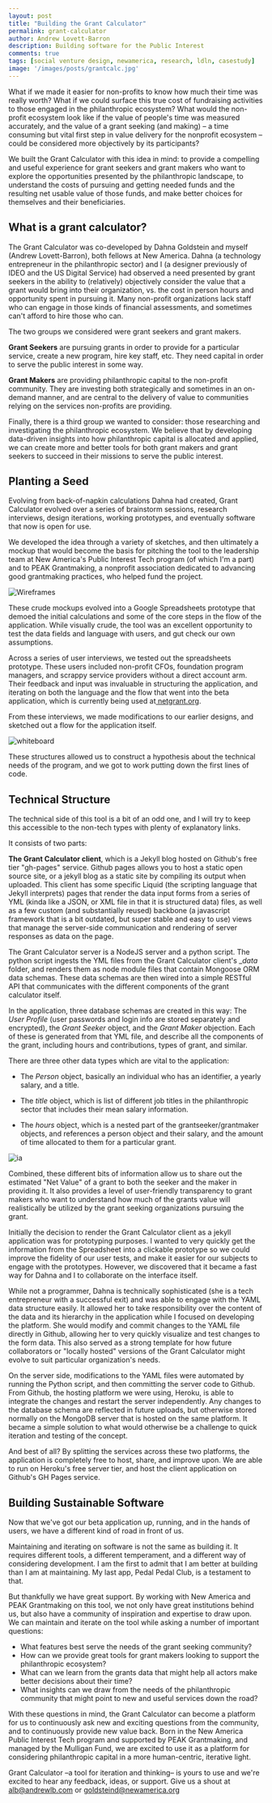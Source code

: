 ```yaml
---
layout: post
title: "Building the Grant Calculator"
permalink: grant-calculator
author: Andrew Lovett-Barron
description: Building software for the Public Interest
comments: true
tags: [social venture design, newamerica, research, ldln, casestudy]
image: '/images/posts/grantcalc.jpg'
---
```


What if we made it easier for non-profits to know how much their time was really worth? What if we could surface this true cost of fundraising activities to those engaged in the philanthropic ecosystem? What would the non-profit ecosystem look like if the value of people's time was measured accurately, and the value of a grant seeking (and making) – a time consuming but vital first step in value delivery for the nonprofit ecosystem – could be considered more objectively by its participants?

We built the Grant Calculator with this idea in mind: to provide a compelling and useful experience for grant seekers and grant makers who want to explore the opportunities presented by the philanthropic landscape, to understand the costs of pursuing and getting needed funds and the resulting net usable value of those funds, and make better choices for themselves and their beneficiaries. 


## What is a grant calculator?

The Grant Calculator was co-developed by Dahna Goldstein and myself (Andrew Lovett-Barron), both fellows at New America. Dahna (a technology entrepreneur in the philanthropic sector) and I (a designer previously of IDEO and the US Digital Service) had observed a need presented by grant seekers in the ability to (relatively) objectively consider the value that a grant would bring into their organization, vs. the cost in person hours and opportunity spent in pursuing it. Many non-profit organizations lack staff who can engage in those kinds of financial assessments, and sometimes can't afford to hire those who can. 

The two groups we considered were grant seekers and grant makers. 

**Grant Seekers** are pursuing grants in order to provide for a particular service, create a new program, hire key staff, etc. They need capital in order to serve the public interest in some way.

**Grant Makers** are providing philanthropic capital to the non-profit community. They are investing both strategically and sometimes in an on-demand manner, and are central to the delivery of value to communities relying on the services non-profits are providing.

Finally, there is a third group we wanted to consider: those researching and investigating the philanthropic ecosystem. We believe that by developing data-driven insights into how philanthropic capital is allocated and applied, we can create more and better tools for both grant makers and grant seekers to succeed in their missions to serve the public interest.


## Planting a Seed

Evolving from back-of-napkin calculations Dahna had created, Grant Calculator evolved over a series of brainstorm sessions, research interviews, design iterations, working prototypes, and eventually software that now is open for use. 

We developed the idea through a variety of sketches, and then ultimately a mockup that would become the basis for pitching the tool to the leadership team at New America's Public Interest Tech program (of which I'm a part) and to PEAK Grantmaking, a nonprofit association dedicated to advancing good grantmaking practices, who helped fund the project.

![Wireframes](images/posts/grantcalc.png)


These crude mockups evolved into a Google Spreadsheets prototype that demoed the initial calculations and some of the core steps in the flow of the application. While visually crude, the tool was an excellent opportunity to test the data fields and language with users, and gut check our own assumptions.

Across a series of user interviews, we tested out the spreadsheets prototype. These users included non-profit CFOs, foundation program managers, and scrappy service providers without a direct account arm. Their feedback and input was invaluable in structuring the application, and iterating on both the language and the flow that went into the beta application, which is currently being used at[ netgrant.org](http://netgrant.org).

From these interviews, we made modifications to our earlier designs, and sketched out a flow for the application itself.


![whiteboard](images/posts/grantcalcwhiteboard.png)

These structures allowed us to construct a hypothesis about the technical needs of the program, and we got to work putting down the first lines of code.


## Technical Structure

The technical side of this tool is a bit of an odd one, and I will try to keep this accessible to the non-tech types with plenty of explanatory links.

It consists of two parts:

**The Grant Calculator client**, which is a Jekyll blog hosted on Github's free tier "gh-pages" service. Github pages allows you to host a static open source site, or a jekyll blog as a static site by compiling its output when uploaded. This client has some specific Liquid (the scripting language that Jekyll interprets) pages that render the data input forms from a series of YML (kinda like a JSON, or XML file in that it is structured data) files, as well as a few custom (and substantially reused) backbone (a javascript framework that is a bit outdated, but super stable and easy to use) views that manage the server-side communication and rendering of server responses as data on the page.

The Grant Calculator server is a NodeJS server and a python script. The python script ingests the YML files from the Grant Calculator client's __data_ folder, and renders them as node module files that contain Mongoose ORM data schemas. These data schemas are then wired into a simple RESTful API that communicates with the different components of the grant calculator itself. 

In the application, three database schemas are created in this way: The _User Profile_ (user passwords and login info are stored separately and encrypted), the _Grant Seeker_ object, and the _Grant Maker_ objection. Each of these is generated from that YML file, and describe all the components of the grant, including hours and contributions, types of grant, and similar.

There are three other data types which are vital to the application: 

- The _Person_ object, basically an individual who has an identifier, a yearly salary, and a title.

- The _title_ object, which is list of different job titles in the philanthropic sector that includes their mean salary information.

- The _hours_ object, which is a nested part of the grantseeker/grantmaker objects, and references a person object and their salary, and the amount of time allocated to them for a particular grant.


![ia](images/posts/grantcalcstructure.png)


Combined, these different bits of information allow us to share out the estimated "Net Value" of a grant to both the seeker and the maker in providing it. It also provides a level of user-friendly transparency to grant makers who want to understand how much of the grants value will realistically be utilized by the grant seeking organizations pursuing the grant.

Initially the decision to render the Grant Calculator client as a jekyll application was for prototyping purposes. I wanted to very quickly get the information from the Spreadsheet into a clickable prototype so we could improve the fidelity of our user tests, and make it easier for our subjects to engage with the prototypes.  However, we discovered that it became a fast way for Dahna and I to collaborate on the interface itself.

While not a programmer, Dahna is technically sophisticated (she is a tech entrepreneur with a successful exit) and was able to engage with the YAML data structure easily. It allowed her to take responsibility over the content of the data and its hierarchy in the application while I focused on developing the platform.  She would modify and commit changes to the YAML file directly in Github, allowing her to very quickly visualize and test changes to the form data. This also served as a strong template for how future collaborators or "locally hosted" versions of the Grant Calculator might evolve to suit particular organization's needs.

On the server side, modifications to the YAML files were automated by running the Python script, and then committing the server code to Github. From Github, the hosting platform we were using, Heroku, is able to integrate the changes and restart the server independently. Any changes to the database schema are reflected in future uploads, but otherwise stored normally on the MongoDB server that is hosted on the same platform. It became a simple solution to what would otherwise be a challenge to quick iteration and testing of the concept.

And best of all? By splitting the services across these two platforms, the application is completely free to host, share, and improve upon. We are able to run on Heroku's free server tier, and host the client application on Github's GH Pages service.


## Building Sustainable Software

Now that we've got our beta application up, running, and in the hands of users, we have a different kind of road in front of us.

Maintaining and iterating on software is not the same as building it. It requires different tools, a different temperament, and a different way of considering development. I am the first to admit that I am better at building than I am at maintaining. My last app, Pedal Pedal Club, is a testament to that.

But thankfully we have great support. By working with New America and PEAK Grantmaking on this tool, we not only have great institutions behind us, but also have a community of inspiration and expertise to draw upon. We can maintain and iterate on the tool while asking a number of important questions:



*   What features best serve the needs of the grant seeking community?
*   How can we provide great tools for grant makers looking to support the philanthropic ecosystem?
*   What can we learn from the grants data that might help all actors make better decisions about their time?
*   What insights can we draw from the needs of the philanthropic community that might point to new and useful services down the road?

With these questions in mind, the Grant Calculator can become a platform for us to continuously ask new and exciting questions from the community, and to continuously provide new value back. Born in the New America Public Interest Tech program and supported by PEAK Grantmaking, and managed by the Mulligan Fund, we are excited to use it as a platform for considering philanthropic capital in a more human-centric, iterative light. 

Grant Calculator –a tool for iteration and thinking– is yours to use and we're excited to hear any feedback, ideas, or support. Give us a shout at alb@andrewlb.com or goldsteind@newamerica.org

